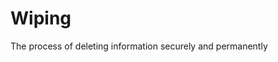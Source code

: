 [Title]: # (Borrado)
[Difficulty]: # (Principiante)
[Order]: # (136)

# Wiping

The process of deleting information securely and permanently